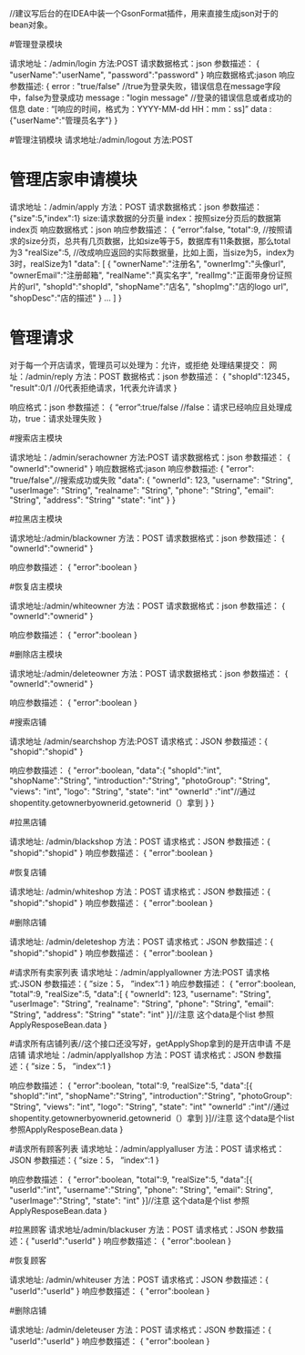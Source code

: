 //建议写后台的在IDEA中装一个GsonFormat插件，用来直接生成json对于的bean对象。

#管理登录模块

请求地址：/admin/login
方法:POST
请求数据格式：json
参数描述：
{
"userName":"userName", "password":"password"
}
响应数据格式:jason
响应参数描述:
{
      error : "true/false"         //true为登录失败，错误信息在message字段中，false为登录成功
      message : "login message"  //登录的错误信息或者成功的信息
      date : “[响应的时间，格式为：YYYY-MM-dd HH：mm：ss]”
      data : {"userName":"管理员名字"}
}


#管理注销模块
请求地址:/admin/logout
方法:POST


# 管理店家申请模块

请求地址：/admin/apply
方法：POST
请求数据格式：json
参数描述：
{"size":5,"index":1}
size:请求数据的分页量
index：按照size分页后的数据第index页
响应数据格式：json
响应参数描述：
{
    “error”:false,
    "total":9,        //按照请求的size分页，总共有几页数据，比如size等于5，数据库有11条数据，那么total为3
    "realSize":5,      //改成响应返回的实际数据量，比如上面，当size为5，index为3时，realSize为1
    "data":
    [
      {
          "ownerName":"注册名",
          "ownerImg":"头像url",
          "ownerEmail":"注册邮箱",
          "realName":"真实名字",
          "realImg":"正面带身份证照片的url",
          "shopId":"shopId",
          "shopName":"店名",
          "shopImg":"店的logo url",
          "shopDesc":"店的描述"
      }
      ...
    ]
}


# 管理请求
对于每一个开店请求，管理员可以处理为：允许，或拒绝
处理结果提交：
网址：/admin/reply
方法：POST
数据格式：json
参数描述：
{
  "shopId":12345，
  "result":0/1    //0代表拒绝请求，1代表允许请求
}

响应格式：json
参数描述：
{
  “error”:true/false  //false：请求已经响应且处理成功，true：请求处理失败
}


#搜索店主模块

请求地址：/admin/serachowner
方法:POST
请求数据格式：json
参数描述：
{
"ownerId":"ownerid"
}
响应数据格式:jason
响应参数描述:
{
    "error": "true/false",//搜索成功或失败
    "data": {
        "ownerId": 123,
        "username": "String",
        "userImage": "String",
        "realname": "String",
        "phone": "String",
        "email": "String",
        "address": "String"
		"state":	"int"
		}
}

#拉黑店主模块

请求地址:/admin/blackowner
方法：POST
请求数据格式：json
参数描述：
{
"ownerId":"ownerid"
}

响应参数描述：
{
	"error":boolean
}

#恢复店主模块

请求地址:/admin/whiteowner
方法：POST
请求数据格式：json
参数描述：
{
"ownerId":"ownerid"
}

响应参数描述：
{
	"error":boolean
}

#删除店主模块

请求地址:/admin/deleteowner
方法：POST
请求数据格式：json
参数描述：
{
"ownerId":"ownerid"
}

响应参数描述：
{
	"error":boolean
}

#搜索店铺

请求地址 /admin/searchshop
方法:POST
请求格式：JSON
参数描述：{
"shopid":"shopid"
}

响应参数描述：
{
	"error":boolean,
	"data":{
	"shopId":"int",
	"shopName":"String",
	"introduction":"String",
	"photoGroup":	"String",
	"views":	"int",
	"logo":		"String",
	"state":	"int"
	"ownerId"	:"int"//通过shopentity.getownerbyownerid.getownerid（）拿到
	}
}

#拉黑店铺

请求地址: /admin/blackshop
方法：POST
请求格式：JSON
参数描述：{
"shopid":"shopid"
}
响应参数描述：
{
	"error":boolean
}


#恢复店铺

请求地址: /admin/whiteshop
方法：POST
请求格式：JSON
参数描述：{
"shopid":"shopid"
}
响应参数描述：
{
	"error":boolean
}

#删除店铺

请求地址: /admin/deleteshop
方法：POST
请求格式：JSON
参数描述：{
"shopid":"shopid"
}
响应参数描述：
{
	"error":boolean
}





#请求所有卖家列表
请求地址：/admin/applyallowner
方法:POST
请求格式:JSON
参数描述：{
”size：5，
”index“:1
}
响应参数描述：
{
"error":boolean,
"total":9,
"realSize":5,
"data":[ {
        "ownerId": 123,
        "username": "String",
        "userImage": "String",
        "realname": "String",
        "phone": "String",
        "email": "String",
        "address": "String"
		"state":	"int"
		}]//注意  这个data是个list  参照ApplyResposeBean.data
}



#请求所有店铺列表//这个接口还没写好，getApplyShop拿到的是开店申请 不是店铺
请求地址：/admin/applyallshop
方法：POST
请求格式：JSON
参数描述：{
”size：5，
”index“:1
}



响应参数描述：
{
"error":boolean,
"total":9,
"realSize":5,
"data":[{
	"shopId":"int",
	"shopName":"String",
	"introduction":"String",
	"photoGroup":	"String",
	"views":	"int",
	"logo":		"String",
	"state":	"int"
	"ownerId"	:"int"//通过shopentity.getownerbyownerid.getownerid（）拿到
	}]//注意  这个data是个list  参照ApplyResposeBean.data
}





#请求所有顾客列表
请求地址：/admin/applyalluser
方法：POST
请求格式：JSON
参数描述：{
”size：5，
”index“:1
}



响应参数描述：
{
"error":boolean,
"total":9,
"realSize":5,
"data":[{
	"userId":"int",
	"username":"String",
	"phone":	"String",
	"email":	String",
	"userImage":"String",
	"state":	"int"
	}]//注意  这个data是个list  参照ApplyResposeBean.data
}




#拉黑顾客
请求地址/admin/blackuser
方法：POST
请求格式：JSON
参数描述：{
"userId":"userId"
}
响应参数描述：
{
	"error":boolean
}



#恢复顾客

请求地址: /admin/whiteuser
方法：POST
请求格式：JSON
参数描述：{
"userId":"userId"
}
响应参数描述：
{
	"error":boolean
}




#删除店铺

请求地址: /admin/deleteuser
方法：POST
请求格式：JSON
参数描述：{
"userId":"userId"
}
响应参数描述：
{
	"error":boolean
}

